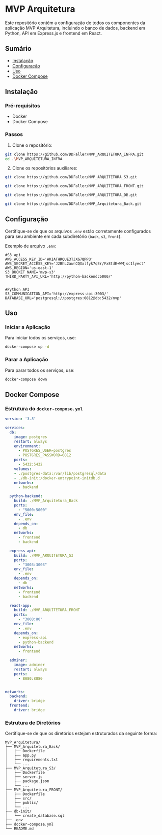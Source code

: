 
# MVP Arquitetura

Este repositório contém a configuração de todos os componentes da aplicação MVP Arquitetura, incluindo o banco de dados, backend em Python, API em Express.js e frontend em React.

## Sumário

- [Instalação](#instalação)
- [Configuração](#configuração)
- [Uso](#uso)
- [Docker Compose](#docker-compose)

## Instalação

### Pré-requisitos

- Docker
- Docker Compose

### Passos

1. Clone o repositório:

```bash
git clone https://github.com/DDFaller/MVP_ARQUITETURA_INFRA.git
cd .\MVP_ARQUITETURA_INFRA
```

2. Clone os repositórios auxiliares:
```bash
git clone https://github.com/DDFaller/MVP_ARQUITETURA_S3.git
```
```bash
git clone https://github.com/DDFaller/MVP_ARQUITETURA_FRONT.git
```
```bash
git clone https://github.com/DDFaller/MVP_ARQUITETURA_DB.git
```
```bash
git clone https://github.com/DDFaller/MVP_Arquitetura_Back.git
```

## Configuração

Certifique-se de que os arquivos `.env` estão corretamente configurados para seu ambiente em cada subdiretório (`back`, `s3`, `front`).

Exemplo de arquivo `.env`:

```env
#S3 api
AWS_ACCESS_KEY_ID='AKIATHRQUE3TJXG7QPPQ'
AWS_SECRET_ACCESS_KEY='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'
AWS_REGION='us-east-1'
S3_BUCKET_NAME='mvp-s3'
THIRD_PARTY_API_URL='http://python-backend:5000/'


#Python API
S3_COMMUNICATION_API='http://express-api:3003/'
DATABASE_URL='postgresql://postgres:0812@db:5432/mvp'
```

## Uso

### Iniciar a Aplicação

Para iniciar todos os serviços, use:

```bash
docker-compose up -d
```

### Parar a Aplicação

Para parar todos os serviços, use:

```bash
docker-compose down
```

## Docker Compose

### Estrutura do `docker-compose.yml`

```yaml
version: '3.8'

services:
  db:
    image: postgres
    restart: always
    environment:
      - POSTGRES_USER=postgres
      - POSTGRES_PASSWORD=0812
    ports:
      - 5432:5432
    volumes:
    - ./postgres-data:/var/lib/postgresql/data
    - ./db-init:/docker-entrypoint-initdb.d
    networks:
      - backend

  python-backend:
    build: ./MVP_Arquitetura_Back
    ports:
      - "5000:5000"
    env_file:
      - .env
    depends_on:
      - db
    networks:
      - frontend
      - backend

  express-api:
    build: ./MVP_ARQUITETURA_S3
    ports:
      - "3003:3003"
    env_file:
      - .env
    depends_on:
      - db
    networks:
      - frontend
      - backend

  react-app:
    build: ./MVP_ARQUITETURA_FRONT
    ports:
      - "3000:80"
    env_file:
      - .env
    depends_on:
      - express-api
      - python-backend
    networks:
      - frontend

  adminer:
    image: adminer
    restart: always
    ports:
      - 8080:8080


networks:
  backend:
    driver: bridge
  frontend:
    driver: bridge

```

### Estrutura de Diretórios

Certifique-se de que os diretórios estejam estruturados da seguinte forma:

```
MVP_Arquitetura/
├── MVP_Arquitetura_Back/
│   ├── Dockerfile
│   ├── app.py
│   ├── requirements.txt
│   └── ...
├── MVP_Arquitetura_S3/
│   ├── Dockerfile
│   ├── server.js
│   ├── package.json
│   └── ...
├── MVP_Arquitetura_FRONT/
│   ├── Dockerfile
│   ├── src/
│   ├── public/
│   └── ...
├── db-init/
│   └── create_database.sql
├── .env
├── docker-compose.yml
└── README.md
```